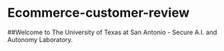 # Ecommerce-customer-review
##Welcome to The University of Texas at San Antonio - Secure A.I. and Autonomy Laboratory.
